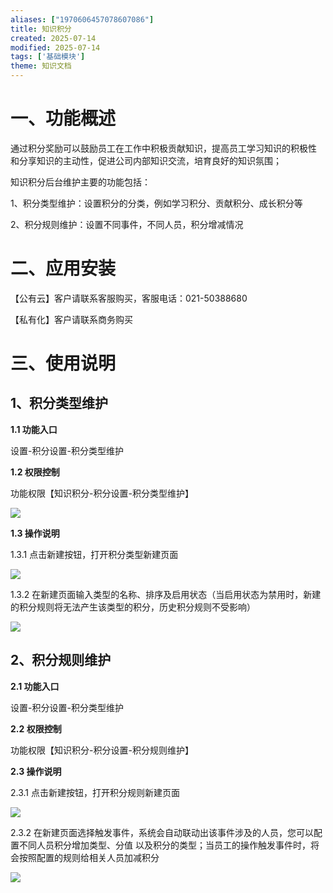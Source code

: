 ```yaml
---
aliases: ["1970606457078607086"]
title: 知识积分
created: 2025-07-14
modified: 2025-07-14
tags: ['基础模块']
theme: 知识文档
---
```


# 一、**功能概述**

通过积分奖励可以鼓励员工在工作中积极贡献知识，提高员工学习知识的积极性 和分享知识的主动性，促进公司内部知识交流，培育良好的知识氛围；

知识积分后台维护主要的功能包括：

1、积分类型维护：设置积分的分类，例如学习积分、贡献积分、成长积分等

2、积分规则维护：设置不同事件，不同人员，积分增减情况

# 二、**应用安装**

【公有云】客户请联系客服购买，客服电话：021-50388680

【私有化】客户请联系商务购买

# 三、**使用说明**

## **1、积分类型维护**

**1.1 功能入口**

设置-积分设置-积分类型维护

**1.2 权限控制**

功能权限【知识积分-积分设置-积分类型维护】

![](6e59ed7bdce208d0ccf49c2f4ab298c3.jpg)

**1.3 操作说明**

1.3.1 点击新建按钮，打开积分类型新建页面

![](3c0c37c0089883113ac0c839ce424043.jpg)

1.3.2 在新建页面输入类型的名称、排序及启用状态（当启用状态为禁用时，新建的积分规则将无法产生该类型的积分，历史积分规则不受影响）

![](067b72f295c3791d6cfe2555b018cb07.jpg)

## **2、积分规则维护**

**2.1 功能入口**

设置-积分设置-积分类型维护

**2.2 权限控制**

功能权限【知识积分-积分设置-积分规则维护】

**2.3 操作说明**

2.3.1 点击新建按钮，打开积分规则新建页面

![](e6b258781fa82eadc0cb0a7c1047ce45.jpg)

2.3.2 在新建页面选择触发事件，系统会自动联动出该事件涉及的人员，您可以配置不同人员积分增加类型、分值 以及积分的类型；当员工的操作触发事件时，将会按照配置的规则给相关人员加减积分

![](ef256da98fed30b934e929f810ca03f3.jpg)